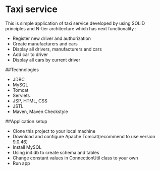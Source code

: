 # Taxi service 

This is simple application of taxi service developed by using SOLID principles and N-tier architecture which has next functionality :

- Register new driver and authorization
- Create manufacturers and cars
- Display all drivers, manufacturers and cars
- Add car to driver
- Display all cars by current driver

##Technologies

- JDBC
- MySQL
- Tomcat
- Servlets
- JSP, HTML, CSS
- JSTL
- Maven, Maven Checkstyle

##Application setup

- Clone this project to your local machine
- Download and configure Apache Tomcat(recommend to use version 9.0.46)
- Install MySQL
- Using init.db to create schema and tables
- Change constant values in ConnectionUtil class to your own
- Run app
